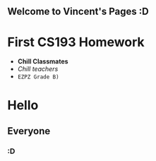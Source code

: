 ## Welcome to Vincent's Pages :D

# First CS193 Homework
 - **Chill Classmates**
 - _Chill teachers_
 - `EZPZ Grade B)`


# Hello
## Everyone
### :D
